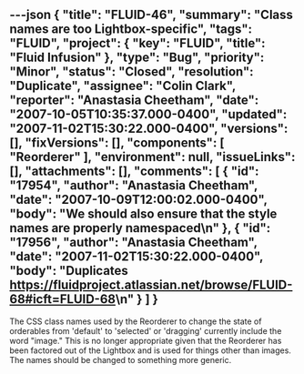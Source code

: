 ---json
{
  "title": "FLUID-46",
  "summary": "Class names are too Lightbox-specific",
  "tags": "FLUID",
  "project": {
    "key": "FLUID",
    "title": "Fluid Infusion"
  },
  "type": "Bug",
  "priority": "Minor",
  "status": "Closed",
  "resolution": "Duplicate",
  "assignee": "Colin Clark",
  "reporter": "Anastasia Cheetham",
  "date": "2007-10-05T10:35:37.000-0400",
  "updated": "2007-11-02T15:30:22.000-0400",
  "versions": [],
  "fixVersions": [],
  "components": [
    "Reorderer"
  ],
  "environment": null,
  "issueLinks": [],
  "attachments": [],
  "comments": [
    {
      "id": "17954",
      "author": "Anastasia Cheetham",
      "date": "2007-10-09T12:00:02.000-0400",
      "body": "We should also ensure that the style names are properly namespaced\n"
    },
    {
      "id": "17956",
      "author": "Anastasia Cheetham",
      "date": "2007-11-02T15:30:22.000-0400",
      "body": "Duplicates <https://fluidproject.atlassian.net/browse/FLUID-68#icft=FLUID-68>\n"
    }
  ]
}
---
The CSS class names used by the Reorderer to change the state of orderables from 'default' to 'selected' or 'dragging' currently include the word "image." This is no longer appropriate given that the Reorderer has been factored out of the Lightbox and is used for things other than images. The names should be changed to something more generic.

        